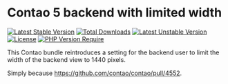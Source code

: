 Contao 5 backend with limited width
===================================

[![Latest Stable Version](http://poser.pugx.org/oneup/contao-backend-limited-width/v)](https://packagist.org/packages/oneup/contao-backend-limited-width) 
[![Total Downloads](http://poser.pugx.org/oneup/contao-backend-limited-width/downloads)](https://packagist.org/packages/oneup/contao-backend-limited-width) 
[![Latest Unstable Version](http://poser.pugx.org/oneup/contao-backend-limited-width/v/unstable)](https://packagist.org/packages/oneup/contao-backend-limited-width) 
[![License](http://poser.pugx.org/oneup/contao-backend-limited-width/license)](https://packagist.org/packages/oneup/contao-backend-limited-width) 
[![PHP Version Require](http://poser.pugx.org/oneup/contao-backend-limited-width/require/php)](https://packagist.org/packages/oneup/contao-backend-limited-width)

This Contao bundle reintroduces a setting for the backend user to limit the width of the backend view to 1440 pixels.

Simply because https://github.com/contao/contao/pull/4552.
